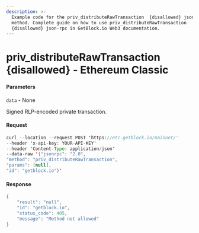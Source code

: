 ```yaml
---
description: >-
  Example code for the priv_distributeRawTransaction  {disallowed} json-rpc
  method. Сomplete guide on how to use priv_distributeRawTransaction 
  {disallowed} json-rpc in GetBlock.io Web3 documentation.
---
```


# priv\_distributeRawTransaction {disallowed} - Ethereum Classic

#### Parameters

`data` - None

Signed RLP-encoded private transaction.

#### Request

```java
curl --location --request POST 'https://etc.getblock.io/mainnet/' 
--header 'x-api-key: YOUR-API-KEY' 
--header 'Content-Type: application/json' 
--data-raw '{"jsonrpc": "2.0",
"method": "priv_distributeRawTransaction",
"params": [null],
"id": "getblock.io"}'
```

#### Response

```java
{
    "result": "null",
    "id": "getblock.io",
    "status_code": 405,
    "message": "Method not allowed"
}
```
